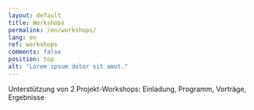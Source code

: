 ```yaml
---
layout: default
title: Workshops
permalink: /en/workshops/
lang: en
ref: workshops
comments: false
position: top
alt: "Lorem ipsum dolor sit amut."
---
```

Unterstützung von 2 Projekt-Workshops: Einladung, Programm, Vorträge, Ergebnisse
